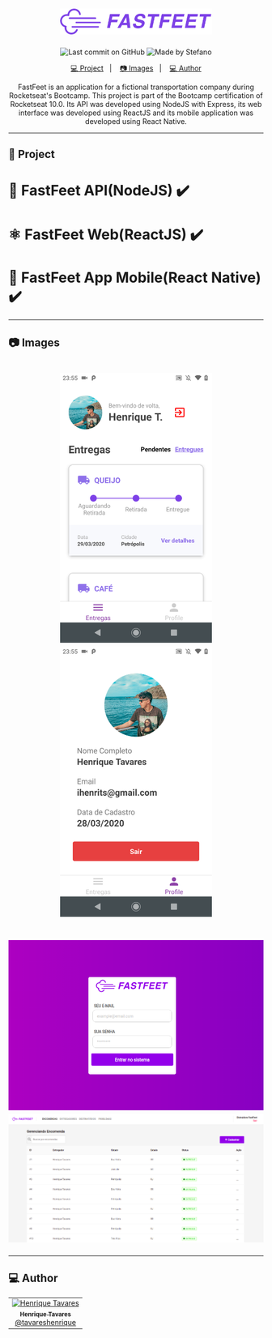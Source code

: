<h1 align="center">
  <img alt="FastFeet" title="FastFeet" src="assets/logo.png" width="300px" />
</h1>

<p align="center">
  <img alt="Last commit on GitHub" src="https://img.shields.io/github/last-commit/tavareshenrique/fastfeet?color=7D40E7">
  <img alt="Made by Stefano" src="https://img.shields.io/badge/made%20by-Henrique Tavares-%20?color=7D40E7">
</p>

<p align="center">
  <a href="#truck-project">💻 Project</a>&nbsp;&nbsp;&nbsp;|&nbsp;&nbsp;&nbsp;
  <a href="#camera-images">📷 Images</a>&nbsp;&nbsp;&nbsp;|&nbsp;&nbsp;&nbsp;
  <a href="#computer-author">💻 Author</a>
</p>

<p align="center">
  FastFeet is an application for a fictional transportation company during Rocketseat's Bootcamp. This project is part of the Bootcamp certification of Rocketseat 10.0. Its API was developed using NodeJS with Express, its web interface was developed using ReactJS and its mobile application was developed using React Native.
</p>

---

## :truck: Project

<h1>
  <a href="https://github.com/tavareshenrique/fastfeet-api" style="text-decoration: none;" >
  💾 FastFeet API(NodeJS) ✔️
  </a>
</h1>

<h1>
   <a href="https://github.com/tavareshenrique/fastfeet-web" style="text-decoration: none;">
  ⚛️ FastFeet Web(ReactJS) ✔️
  </a>
</h1>

<h1>
  <a href="https://github.com/tavareshenrique/fastfeet-app" style="text-decoration: none;">
  📱 FastFeet App Mobile(React Native) ✔️
  </a>
</h1>

---

## :camera: Images

<h1 align="center">
  <img alt="Mobile1" title="Mobile1" src="assets/app1.png" width="300" />
  <img alt="Mobile2" title="Mobile2" src="assets/app2.png" width="300"  />
</h1>

<h1 align="center">
  <img alt="Web1" title="Web1" src="./assets/web1.png" width="600" />
  <img alt="Web2" title="Web2" src="./assets/web2.png" width="600" />
</h1>

---

## :computer: Author

<table>
  <tr>
    <td align="center">
      <a href="http://github.com/tavareshenrique/">
        <img src="https://avatars1.githubusercontent.com/u/27022914?v=4" width="100px;" alt="Henrique Tavares"/>
        <br />
        <sub>
          <b>Henrique Tavares</b>
        </sub>
       </a>
       <br />
       <a href="https://www.linkedin.com/in/tavareshenrique/" title="Linkedin">@tavareshenrique</a>
    </td>
  </tr>
</table>
